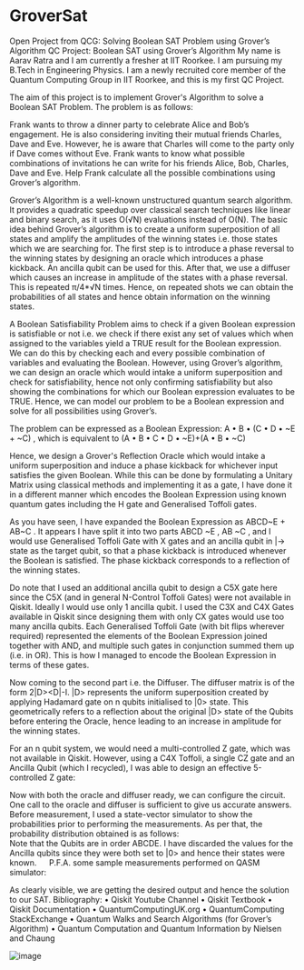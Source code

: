 # GroverSat
Open Project from QCG: Solving Boolean SAT Problem using Grover’s Algorithm
QC Project: Boolean SAT using Grover’s Algorithm
My name is Aarav Ratra and I am currently a fresher at IIT Roorkee. I am pursuing my B.Tech in Engineering Physics. I am a newly recruited core member of the Quantum Computing Group in IIT Roorkee, and this is my first QC Project.

The aim of this project is to implement Grover's Algorithm to solve a Boolean SAT Problem. The problem is as follows:

Frank wants to throw a dinner party to celebrate Alice and Bob’s engagement. He is also considering inviting their mutual friends Charles, Dave and Eve. However, he is aware that Charles will come to the party only if Dave comes without Eve. Frank wants to know what possible combinations of invitations he can write for his friends Alice, Bob, Charles, Dave and Eve. Help Frank calculate all the possible combinations using Grover’s algorithm.

Grover’s Algorithm is a well-known unstructured quantum search algorithm. It provides a quadratic speedup over classical search techniques like linear and binary search, as it uses O(√N) evaluations instead of O(N). The basic idea behind Grover’s algorithm is to create a uniform superposition of all states and amplify the amplitudes of the winning states i.e. those states which we are searching for. The first step is to introduce a phase reversal to the winning states by designing an oracle which introduces a phase kickback. An ancilla qubit can be used for this. After that, we use a diffuser which causes an increase in amplitude of the states with a phase reversal. This is repeated π/4*√N times. Hence, on repeated shots we can obtain the probabilities of all states and hence obtain information on the winning states.  
 
A Boolean Satisfiability Problem aims to check if a given Boolean expression is satisfiable or not i.e. we check if there exist any set of values which when assigned to the variables yield a TRUE result for the Boolean expression. We can do this by checking each and every possible combination of variables and evaluating the Boolean. However, using Grover’s algorithm, we can design an oracle which would intake a uniform superposition and check for satisfiability, hence not only confirming satisfiability but also showing the combinations for which our Boolean expression evaluates to be TRUE. Hence, we can model our problem to be a Boolean expression and solve for all possibilities using Grover’s.

The problem can be expressed as a Boolean Expression: 
A • B • (C • D • ~E + ~C) , which is equivalent to (A • B • C • D • ~E)+(A • B • ~C)

Hence, we design a Grover's Reflection Oracle which would intake a uniform superposition and induce a phase kickback for whichever input satisfies the given Boolean. While this can be done by formulating a Unitary Matrix using classical methods and implementing it as a gate, I have done it in a different manner which encodes the Boolean Expression using known quantum gates including the H gate and Generalised Toffoli gates. 

As you have seen, I have expanded the Boolean Expression as ABCD~E + AB~C . It appears I have split it into two parts ABCD ~E , AB ~C , and I would use Generalised Toffoli Gate with X gates and an ancilla qubit in |-> state as the target qubit, so that a phase kickback is introduced whenever the Boolean is satisfied. The phase kickback corresponds to a reflection of the winning states.
 
Do note that I used an additional ancilla qubit to design a C5X gate here since the C5X (and in general N-Control Toffoli Gates) were not available in Qiskit. Ideally I would use only 1 ancilla qubit. I used the C3X and C4X Gates available in Qiskit since designing them with only CX gates would use too many ancilla qubits.
Each Generalised Toffoli Gate (with bit flips wherever required) represented the elements of the Boolean Expression joined together with AND, and multiple such gates in conjunction summed them up (i.e. in OR). This is how I managed to encode the Boolean Expression in terms of these gates.

Now coming to the second part i.e. the Diffuser. 
The diffuser matrix is of the form 2|D><D|-I. |D> represents the uniform superposition created by applying Hadamard gate on n qubits initialised to |0> state. This geometrically refers to a reflection about the original |D> state of the Qubits before entering the Oracle, hence leading to an increase in amplitude for the winning states.
 
For an n qubit system, we would need a multi-controlled Z gate, which was not available in Qiskit. However, using a C4X Toffoli, a single CZ gate and an Ancilla Qubit (which I recycled), I was able to design an effective 5-controlled Z gate:
 
Now with both the oracle and diffuser ready, we can configure the circuit. One call to the oracle and diffuser is sufficient to give us accurate answers.  
Before measurement, I used a state-vector simulator to show the probabilities prior to performing the measurements. As per that, the probability distribution obtained is as follows:  
Note that the Qubits are in order ABCDE. I have discarded the values for the Ancilla qubits since they were both set to |0> and hence their states were known.
 
P.F.A. some sample measurements performed on QASM simulator:
       
As clearly visible, we are getting the desired output and hence the solution to our SAT.
Bibliography:
•	Qiskit Youtube Channel
•	Qiskit Textbook
•	Qiskit Documentation
•	QuantumComputingUK.org
•	QuantumComputing StackExchange
•	Quantum Walks and Search Algorithms (for Grover’s Algorithm)
•	Quantum Computation and Quantum Information by Nielsen and Chaung

![image](https://user-images.githubusercontent.com/106330659/173772362-0d78bc00-f12e-4da6-ba4b-b90d2dbab839.png)
